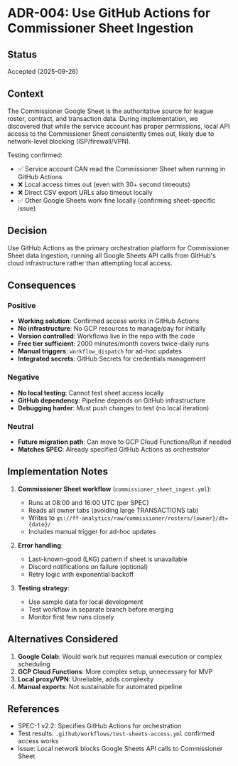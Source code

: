 # ADR-004: Use GitHub Actions for Commissioner Sheet Ingestion

## Status
Accepted (2025-09-26)

## Context
The Commissioner Google Sheet is the authoritative source for league roster, contract, and transaction data. During implementation, we discovered that while the service account has proper permissions, local API access to the Commissioner Sheet consistently times out, likely due to network-level blocking (ISP/firewall/VPN).

Testing confirmed:
- ✅ Service account CAN read the Commissioner Sheet when running in GitHub Actions
- ❌ Local access times out (even with 30+ second timeouts)
- ❌ Direct CSV export URLs also timeout locally
- ✅ Other Google Sheets work fine locally (confirming sheet-specific issue)

## Decision
Use GitHub Actions as the primary orchestration platform for Commissioner Sheet data ingestion, running all Google Sheets API calls from GitHub's cloud infrastructure rather than attempting local access.

## Consequences

### Positive
- **Working solution**: Confirmed access works in GitHub Actions
- **No infrastructure**: No GCP resources to manage/pay for initially
- **Version controlled**: Workflows live in the repo with the code
- **Free tier sufficient**: 2000 minutes/month covers twice-daily runs
- **Manual triggers**: `workflow_dispatch` for ad-hoc updates
- **Integrated secrets**: GitHub Secrets for credentials management

### Negative
- **No local testing**: Cannot test sheet access locally
- **GitHub dependency**: Pipeline depends on GitHub infrastructure
- **Debugging harder**: Must push changes to test (no local iteration)

### Neutral
- **Future migration path**: Can move to GCP Cloud Functions/Run if needed
- **Matches SPEC**: Already specified GitHub Actions as orchestrator

## Implementation Notes

1. **Commissioner Sheet workflow** (`commissioner_sheet_ingest.yml`):
   - Runs at 08:00 and 16:00 UTC (per SPEC)
   - Reads all owner tabs (avoiding large TRANSACTIONS tab)
   - Writes to `gs://ff-analytics/raw/commissioner/rosters/{owner}/dt={date}/`
   - Includes manual trigger for ad-hoc updates

2. **Error handling**:
   - Last-known-good (LKG) pattern if sheet is unavailable
   - Discord notifications on failure (optional)
   - Retry logic with exponential backoff

3. **Testing strategy**:
   - Use sample data for local development
   - Test workflow in separate branch before merging
   - Monitor first few runs closely

## Alternatives Considered

1. **Google Colab**: Would work but requires manual execution or complex scheduling
2. **GCP Cloud Functions**: More complex setup, unnecessary for MVP
3. **Local proxy/VPN**: Unreliable, adds complexity
4. **Manual exports**: Not sustainable for automated pipeline

## References
- SPEC-1 v2.2: Specifies GitHub Actions for orchestration
- Test results: `.github/workflows/test-sheets-access.yml` confirmed access works
- Issue: Local network blocks Google Sheets API calls to Commissioner Sheet